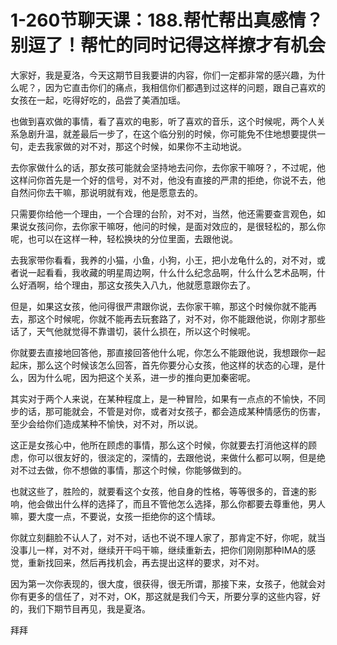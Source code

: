 # 1-260节聊天课：188.帮忙帮出真感情？别逗了！帮忙的同时记得这样撩才有机会

大家好，我是夏洛，今天这期节目我要讲的内容，你们一定都非常的感兴趣，为什么呢？，因为它直击你们的痛点，我相信你们都遇到过这样的问题，跟自己喜欢的女孩在一起，吃得好吃的，品尝了美酒加瑶。

也做到喜欢做的事情，看了喜欢的电影，听了喜欢的音乐，这个时候呢，两个人关系急剧升温，就差最后一步了，在这个临分别的时候，你可能免不住地想要提供一句，走去我家做的对不对，那这个时候，如果你不主动地说。

去你家做什么的话，那女孩可能就会坚持地去问你，去你家干嘛呀？，不过呢，他这样问你首先是一个好的信号，对不对，他没有直接的严肃的拒绝，你说不去，他自然问你去干嘛，那说明就有戏，他是愿意去的。

只需要你给他一个理由，一个合理的台阶，对不对，当然，他还需要查言观色，如果说女孩问你，去你家干嘛呀，他问的时候，是面对效应的，是很轻松的，那么你呢，也可以在这样一种，轻松换块的分位里面，去跟他说。

去我家带你看看，我养的小猫，小鱼，小狗，小王，把小龙龟什么的，对不对，或者说一起看看，我收藏的明星周边啊，什么什么纪念品啊，什么什么艺术品啊，什么好酒啊，给个理由，那这女孩失入八九，他就愿意跟你去了。

但是，如果这女孩，他问得很严肃跟你说，去你家干嘛，那这个时候你就不能再去，那这个时候呢，你就不能再去玩套路了，对不对，你不能跟他说，你刚才那些话了，天气他就觉得不靠谱切，装什么损在，所以这个时候呢。

你就要去直接地回答他，那直接回答他什么呢，你怎么不能跟他说，我想跟你一起起床，那么这个时候该怎么回答，首先你要分心女孩，他这样的状态的心理，是什么，因为什么呢，因为把这个关系，进一步的推向更加秦密呢。

其实对于两个人来说，在某种程度上，是一种冒险，如果有一点点的不愉快，不同步的话，那可能就会，不管是对你，或者对女孩子，都会造成某种情感伤的伤害，至少会给你们造成某种不愉快，对不对，所以说。

这正是女孩心中，他所在顾虑的事情，那么这个时候，你就要去打消他这样的顾虑，你可以很友好的，很淡定的，深情的，去跟他说，来做什么都可以啊，但是绝对不过去做，你不想做的事情，那这个时候，你能够做到的。

也就这些了，胜险的，就要看这个女孩，他自身的性格，等等很多的，音速的影响，他会做出什么样的选择了，而且不管他怎么选择，那么你都要去尊重他，男人嘛，要大度一点，不要说，女孩一拒绝你的这个情球。

你就立刻翻脸不认人了，对不对，话也不说不理人家了，那肯定不好，你呢，就当没事儿一样，对不对，继续开干吗干嘛，继续重新去，把你们刚刚那种IMA的感觉，重新找回来，然后再找机会，再去提出这样的要求，对不对。

因为第一次你表现的，很大度，很获得，很无所谓，那接下来，女孩子，他就会对你有更多的信任了，对不对，OK，那这就是我们今天，所要分享的这些内容，好的，我们下期节目再见，我是夏洛。

拜拜